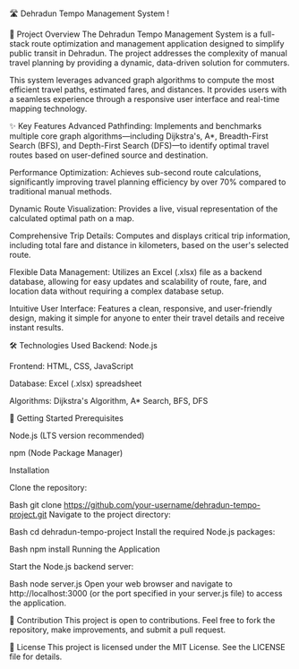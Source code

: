 🛣️ Dehradun Tempo Management System
!

📌 Project Overview
The Dehradun Tempo Management System is a full-stack route optimization and management application designed to simplify public transit in Dehradun. The project addresses the complexity of manual travel planning by providing a dynamic, data-driven solution for commuters.

This system leverages advanced graph algorithms to compute the most efficient travel paths, estimated fares, and distances. It provides users with a seamless experience through a responsive user interface and real-time mapping technology.

✨ Key Features
Advanced Pathfinding: Implements and benchmarks multiple core graph algorithms—including Dijkstra's, A*, Breadth-First Search (BFS), and Depth-First Search (DFS)—to identify optimal travel routes based on user-defined source and destination.

Performance Optimization: Achieves sub-second route calculations, significantly improving travel planning efficiency by over 70% compared to traditional manual methods.

Dynamic Route Visualization: Provides a live, visual representation of the calculated optimal path on a map.

Comprehensive Trip Details: Computes and displays critical trip information, including total fare and distance in kilometers, based on the user's selected route.

Flexible Data Management: Utilizes an Excel (.xlsx) file as a backend database, allowing for easy updates and scalability of route, fare, and location data without requiring a complex database setup.

Intuitive User Interface: Features a clean, responsive, and user-friendly design, making it simple for anyone to enter their travel details and receive instant results.

🛠️ Technologies Used
Backend: Node.js

Frontend: HTML, CSS, JavaScript

Database: Excel (.xlsx) spreadsheet

Algorithms: Dijkstra's Algorithm, A* Search, BFS, DFS

🚀 Getting Started
Prerequisites

Node.js (LTS version recommended)

npm (Node Package Manager)

Installation

Clone the repository:

Bash
git clone https://github.com/your-username/dehradun-tempo-project.git
Navigate to the project directory:

Bash
cd dehradun-tempo-project
Install the required Node.js packages:

Bash
npm install
Running the Application

Start the Node.js backend server:

Bash
node server.js
Open your web browser and navigate to http://localhost:3000 (or the port specified in your server.js file) to access the application.

🤝 Contribution
This project is open to contributions. Feel free to fork the repository, make improvements, and submit a pull request.

📄 License
This project is licensed under the MIT License. See the LICENSE file for details.
